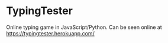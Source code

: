 # TypingTester

Online typing game in JavaScript/Python. Can be seen online at https://typingtester.herokuapp.com/
